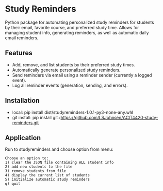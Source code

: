 
# Study Reminders

Python package for automating personalized study reminders for students by their email, favorite course, and preferred study time.
Allows for managing student info, generating reminders, as well as automatic daily email reminders. 

## Features 
- Add, remove, and list students by their preferred study times.
- Automatically generate personalized study reminders.
- Send reminders via email using a reminder sender (currently a logged event).
- Log all reminder events (generation, sending, and errors).

## Installation
  - local:
       pip install dist/studyreminders-1.0.1-py3-none-any.whl
  - git install:
       pip install git+https://github.com/LSJohnsen/ACIT4420-study-reminders.git

  
    
## Application
  Run to studyreminders and choose option from menu:
  
```
Choose an option to:
1) clear the JSON file containing ALL student info
2) add new students to the file
3) remove students from file
4) display the current list of students
5) initialize automatic study reminders
q) quit

```
